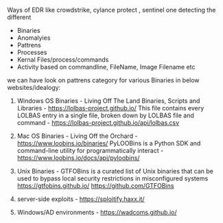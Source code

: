 Ways of EDR like crowdstrike, cylance protect , sentinel one detecting the different 

- Binaries
- Anomalyies
- Pattrens
- Processes
- Kernal Files/process/commands
- Activity based on commandline, FileName, Image Filename etc

we can have look on pattrens category for various Binaries in below websites/idealogy: 

 1) Windows OS Binaries - 
Living Off The Land Binaries, Scripts and Libraries - https://lolbas-project.github.io/
This file contains every LOLBAS entry in a single file, broken down by LOLBAS file and command - https://lolbas-project.github.io/api/lolbas.csv
 
2) Mac OS Binaries -
Living Off the Orchard - https://www.loobins.io/binaries/
PyLOOBins is a Python SDK and command-line utility for programmatically interact - https://www.loobins.io/docs/api/pyloobins/

3) Unix Binaries - GTFOBins is a curated list of Unix binaries that can be used to bypass local security restrictions in misconfigured systems
   https://gtfobins.github.io/
   https://github.com/GTFOBins

4) server-side exploits - https://sploitify.haxx.it/
5) Windows/AD environments - https://wadcoms.github.io/


  
